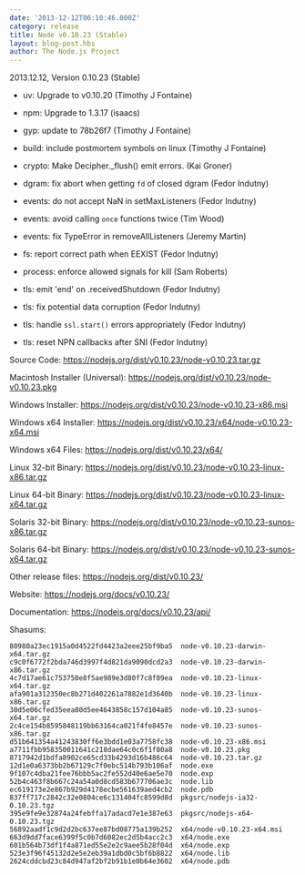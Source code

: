```yaml
---
date: '2013-12-12T06:10:46.000Z'
category: release
title: Node v0.10.23 (Stable)
layout: blog-post.hbs
author: The Node.js Project
---
```


2013.12.12, Version 0.10.23 (Stable)

- uv: Upgrade to v0.10.20 (Timothy J Fontaine)

- npm: Upgrade to 1.3.17 (isaacs)

- gyp: update to 78b26f7 (Timothy J Fontaine)

- build: include postmortem symbols on linux (Timothy J Fontaine)

- crypto: Make Decipher.\_flush() emit errors. (Kai Groner)

- dgram: fix abort when getting `fd` of closed dgram (Fedor Indutny)

- events: do not accept NaN in setMaxListeners (Fedor Indutny)

- events: avoid calling `once` functions twice (Tim Wood)

- events: fix TypeError in removeAllListeners (Jeremy Martin)

- fs: report correct path when EEXIST (Fedor Indutny)

- process: enforce allowed signals for kill (Sam Roberts)

- tls: emit 'end' on .receivedShutdown (Fedor Indutny)

- tls: fix potential data corruption (Fedor Indutny)

- tls: handle `ssl.start()` errors appropriately (Fedor Indutny)

- tls: reset NPN callbacks after SNI (Fedor Indutny)

Source Code: https://nodejs.org/dist/v0.10.23/node-v0.10.23.tar.gz

Macintosh Installer (Universal): https://nodejs.org/dist/v0.10.23/node-v0.10.23.pkg

Windows Installer: https://nodejs.org/dist/v0.10.23/node-v0.10.23-x86.msi

Windows x64 Installer: https://nodejs.org/dist/v0.10.23/x64/node-v0.10.23-x64.msi

Windows x64 Files: https://nodejs.org/dist/v0.10.23/x64/

Linux 32-bit Binary: https://nodejs.org/dist/v0.10.23/node-v0.10.23-linux-x86.tar.gz

Linux 64-bit Binary: https://nodejs.org/dist/v0.10.23/node-v0.10.23-linux-x64.tar.gz

Solaris 32-bit Binary: https://nodejs.org/dist/v0.10.23/node-v0.10.23-sunos-x86.tar.gz

Solaris 64-bit Binary: https://nodejs.org/dist/v0.10.23/node-v0.10.23-sunos-x64.tar.gz

Other release files: https://nodejs.org/dist/v0.10.23/

Website: https://nodejs.org/docs/v0.10.23/

Documentation: https://nodejs.org/docs/v0.10.23/api/

Shasums:

```
80980a23ec1915a0d4522fd4423a2eee25bf9ba5  node-v0.10.23-darwin-x64.tar.gz
c9c0f6772f2bda746d3997f4d821da9090dcd2a3  node-v0.10.23-darwin-x86.tar.gz
4c7d17ae61c753750e8f5ae989e3d80f7c8f89ea  node-v0.10.23-linux-x64.tar.gz
afa901a312350ec8b271d402261a7882e1d3640b  node-v0.10.23-linux-x86.tar.gz
30d5e06cfed35eea80d5ee4643858c157d104a85  node-v0.10.23-sunos-x64.tar.gz
2c4ce154b8595848119bb63164ca021f4fe8457e  node-v0.10.23-sunos-x86.tar.gz
d51b641354a41243830ff6e3bdd1e03a7758fc38  node-v0.10.23-x86.msi
a7711fbb958350011641c218dae64c0c6f1f80a8  node-v0.10.23.pkg
8717942d1bdfa8902ce65cd33b4293d16b486c64  node-v0.10.23.tar.gz
12d1e0a6373bb2b67129c7f0ebc514b793b106af  node.exe
9f107c4dba21fee76bbb5ac2fe552d40e6ae5e70  node.exp
52b4c463f8b667c24a54a0d8cd583b677706ae3c  node.lib
ec619173e2e867b929d4178ecbe561639aed4cb2  node.pdb
837ff717c2842c32e0804ce6c131404fc8599d8d  pkgsrc/nodejs-ia32-0.10.23.tgz
395e9fe9e32874a24febffa17adacd7e1e387e63  pkgsrc/nodejs-x64-0.10.23.tgz
56892aadf1c9d2d2bc637ee87bd08775a139b252  x64/node-v0.10.23-x64.msi
663d9dd7face6399f5c0b7d6082ec2d5b4acc2c3  x64/node.exe
601b564b73df1f4a871ed55e2e2c9aee5b28f04d  x64/node.exp
523e3f96f45132d2e5e2eb39a1dbd0c5bf6b8822  x64/node.lib
2624cddcbd23c84d947af2bf2b91b1e0b64e3602  x64/node.pdb
```
